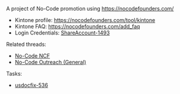 A project of No-Code promotion using https://nocodefounders.com/

* Kintone profile: https://nocodefounders.com/tool/kintone
* Kintone FAQ: https://nocodefounders.com/add_faq
* Login Credentials: [ShareAccount-1493](https://bozuman.cybozu.com/k/10157/show#record=1493)

Related threads:
- [No-Code NCF](https://bozuman.cybozu.com/k/#/space/3815/thread/74094)
- [No-Code Outreach (General)](https://bozuman.cybozu.com/k/#/space/3815/thread/66573)

Tasks:
- [usdocfix-536](https://bozuman.cybozu.com/k/36902/show#record=536)